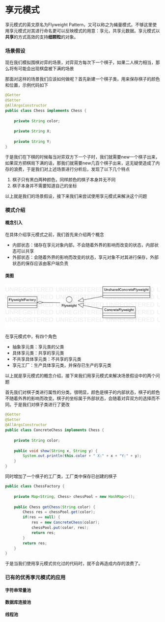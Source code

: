 # 享元模式

享元模式的英文原名为Flyweight Pattern，又可以称之为蝇量模式。不够这里使用享元模式对其进行命名更可以反映模式的用意：享元，共享元数据。享元模式以**共享**的方式高效的支持**细颗粒**的对象。

### 场景假设

现在我们模拟围棋对弈的场景，对弈双方每次下一个棋子，如果二人棋力相当，那么将有可能会出现棋盘被下满的场景

那面对这样的场景我们应该如何做呢？首先新建一个棋子类，用来保存棋子的颜色和位置，示例代码如下

```Java
@Getter
@Setter
@AllArgsConstructor
public class Chess implements Chess {

    private String color;

    private String X;

    private String Y;
}
```

于是我们在下棋的时候每当对弈双方下一个子时，我们就需要new一个棋子出来，如果双方把棋局下满的话，那我们就需要new几百个棋子出来，这无疑使造成了内存的浪费，于是我们对上述场景进行分析后，发现了以下几个特点

1. 棋子只有黑白两种颜色，同样颜色的棋子本身并无不同
2. 棋子本身并不需要知道自己的坐标

以上就是我们的场景假设，接下来我们来尝试使用享元模式来解决这个问题

### 模式介绍

#### 概念引入

在具体介绍享元模式之前，我们首先来介绍两个概念

- 内部状态：储存在享元对象内部，不会随着外界的影响而改变的状态，内部状态可以共享
- 外部状态：会随着外界的影响而改变的状态，享元对象不对其进行保存，外部状态的保存应该由客户端负责

#### 类图

![](./pic/flyweight.jpg)

在享元模式中，有四个角色

- 抽象享元类：享元类的父类
- 具体享元类：共享的享元类
- 不共享具体享元类：不共享的享元类
- 享元工厂：生产具体享元类，并保存已生产的享元类

以上就是享元模式的概念介绍，接下来我们用享元模式来解决场景假设中的两个问题

首先我们对棋子类进行属性的分类。很明显，颜色是棋子的内部状态，棋子的颜色不随着外界的影响而改变。棋子的坐标属于外部状态，会随着对弈双方的选择而不同。于是我们对棋子类进行了更改

```java
@Getter
@Setter
@AllArgsConstructor
public class ConcreteChess implements Chess {

    private String color;

    public void show(String x, String y) {
        System.out.println(this.color + " X:" + x + "Y:" + y);
    }
}
```

同时增加了一个棋子的工厂类，工厂类中保存已创建的棋子

```Java
public class ChessFactory {

    private Map<String, Chess> chessPool = new HashMap<>();

    public Chess getChess(String color) {
        Chess res = chessPool.get(color);
        if(res == null) {
            res = new ConcreteChess(color);
            chessPool.put(color, res);
            return res;
        }
        return res;
    }
}
```

于是当我们使用享元模式优化过的代码时，就不会再造成内存的浪费了。

### 已有的优秀享元模式的应用

#### 字符串常量池

#### 数据库连接池

#### 线程池
